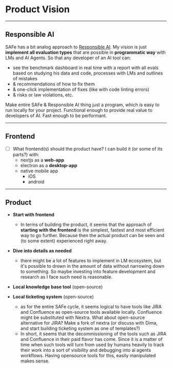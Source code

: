 # Product Vision

---

## Responsible AI

SAFe has a bit analog approach to [Responsible AI](/ai-vision/responsible-ai). My vision is just **implement all evaluation types** that are possible in **programmatic way** with LMs and AI Agents. So that any developer of an AI tool can: 

- see the benchmark dashboard in real time with a report with all evals based on studying his data and code, processes with LMs and outlines of mistakes
- & recommendations of how to fix them
- & one-click implementation of fixes (like with code linting errors)
- & risks or law violations, etc.

Make entire SAFe & Responsible AI thing just a program, which is easy to run locally for your project. Functional enough to provide real value to developers of AI. Fast enough to be performant. 

---

## Frontend

- [ ] What frontend(s) should the product have? I can build it (or some of its parts?) with:
    - nextjs as a **web-app**
    - electron as a **desktop-app**
    - native mobile app
        - iOS
        - android

---

## Product

- **Start with frontend**
    - In terms of building the product, it seems that the approach of **starting with the frontend** is the simplest, fastest and most efficient way to go further. Because then the actual product can be seen and (to some extent) experienced right away.
- **Dive into details as needed**
    - there might be a lot of features to implement in LM ecosystem, but it's possible to drown in the amount of data without narrowing down to something. So maybe investing into feature development and research as I face such need is reasonable.

- **Local knowledge base tool** (open-source)
- **Local ticketing system** (open-source)
    - as for the entire SAFe cycle, it seems logical to have tools like JIRA and Confluence as open-source tools available locally. Confluence might be substituted with Nextra. What about open-source alternative for JIRA? Make a fork of nextra (or discuss with Dima, and start building ticketing system as one of templates?)
    - In short, it seems that the decommissioning of the tools such as JIRA and Confluence in their paid flavor has come. Since it is a matter of time when such tools will turn from used by humans heavily to track their work into a sort of visibility and debugging into ai agents workflows. Having opensource tools for this, easily manipulated makes sense.